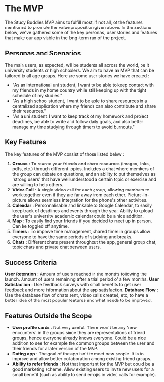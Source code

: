 # The MVP

The Study Buddies MVP aims to fulfill most, if not all, of the features mentioned to promote the value proposition given above. In the sections below, we've gathered some of the key personas, user stories and features that make our app viable in the long-term run of the project. 

## Personas and Scenarios

The main users, as expected, will be students all across the world, be it university students or high schoolers. We aim to have an MVP that can be tailored to all age groups. Here are some user stories we have created :

- "As an international uni student, I want to be able to keep contact with my friends in my home country while still keeping up with the tight schedule of my studies."
- "As a high school student, I want to be able to share resources in a centralized application where my friends can also contribute and share their resources."
- "As a uni student, I want to keep track of my homework and project deadlines, be able to write and follow daily goals, and also better manage my time studying through timers to avoid burnouts."

## Key Features

The key features of the MVP consist of those listed below : 

1. **Groups** : To reunite your friends and share resources (images, links, pdfs, etc.) through different topics. Includes a chat where members of the group can debate on questions, and an ability to put themselves as 'strong users' that have well understood a certain topic or exercise and are willing to help others.
2. **Video Call** : A single video call for each group, allowing members to work together even if they are far away from each other. Picture-in-picture allows seamless integration for the phone's other activities. 
3. **Calendar** : Personnalisable and linkable to Google Calendar, to easily keep track of deadlines and events through the year. Ability to upload the user's university academic calendar could be a nice addition.
4. **Map** : To easily find your friends if you decided to meet up in person. Can be toggled off anytime. 
5. **Timers** : To improve time management, shared timer in groups allow everyone to have the same periods of studying and breaks. 
6. **Chats** : Different chats present throughout the app, general group chat, topic chats and private chat between users.

## Success Criteria

**User Retention** : Amount of users reached in the months following the launch. Amount of users remaining after a trial period of a few months.
**User Satisfaction** : Use feedback surveys with small benefits to get user feedback and more information about the app satisfaction. 
**Database Flow** : Use the database flow of chats sent, video calls created, etc, to have a better idea of the most popular features and what needs to be improved. 

## Features Outside the Scope

- **User profile cards** : Not very useful. There won't be any 'new encounters' in the groups since they are representations of friend groups, hence everyone already knows everyone. Could be a nice addition to see for example the common groups between the user and their friends for a later version of the MVP.
- **Dating app** : The goal of the app isn't to meet new people. It is to improve and allow better collaboration among existing friend groups.
- **Ability to refer friends** : Not that important for the MVP but could be a good marketing scheme. Allow existing users to invite new users for a small benefit (such as ability to send emojis in video calls for example).
